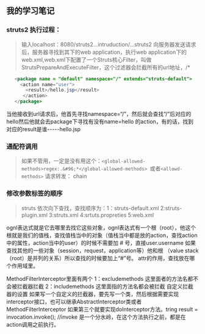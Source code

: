 ## 我的学习笔记

### struts2 执行过程：

   >输入localhost：8080/struts2...intruduction/...struts2 向服务器发送请求后，服务器寻找到其下的web application，执行web application下的
web.xml,web.xml下配置了一个Struts核心Filter，叫做StrutsPrepareAndExecuteFilter，这个过滤器会拦截所有的url地址，/*

``` java
   <package name = "default" namespace="/" extends="struts-default">
     <action name="user">
       <result>/hello.jsp</result>
      </action>
   </package>
```

   当他接收到url请求后，他首先寻找namespace=“/”，然后就会查找“/”后对应的hello然后他就会去package下寻找有没有name=hello 的action，有的话，找到对应的result是谁-----hello.jsp
### 通配符调用
   >如果不管用，一定是没有用这个：```<global-allowed-methods>regex:.&#96;*</global-allowed-methods> ```或者```<allowd-methods>```
请求转发： chain

### 修改参数标签的顺序
   >struts 依次向下查找，查找顺序为：1：struts-default.xml   2:struts-plugin.xml   3:struts.xml   4:srtuts.propreties
5:web.xml

ognl表达式就是它去哪里去找它这些对象，ognl表达式有一个根（root），他这个根就是我们的值栈，查找值栈当中的对象（值栈当中都是放的action，查找action中的属性，action当中的user）的时候不需要加 # 号，直接user.username
如果查找其他的一些对象（session，request，application等）他和根 （value stack（root）是并列的关系）所以查找的时候要加上“#”号。
attr的作用，查找放在哪个作用域里。

MethodFilterInterceptor里面有两个
1：excludemethods  这里面者的方法名都不会被拦截器拦截
2：includemethods  这里面指的方法名都会被拦截
自定义拦截器的设置
如果写一个自定义的拦截器，要先写一个类，然后根据需要实现interceptor接口，也可以继承AbstractInterceptor类或者MethodFilterInterceptor
如果第三个就要实现doInterceptor方法。tring result = invocation.invoke();  //invoke 是一个分水岭，在这个方法执行之前，都是在action调用之前执行。




































